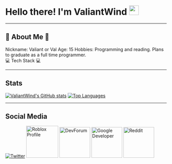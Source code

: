 # Hello there! I'm ValiantWind <img src="https://tenor.com/bKQSx.gif" width="30px">

***
## 💫 About Me 💫
<div>
Nickname: Valiant or Val
Age: 15
Hobbies: Programming and reading. Plans to graduate as a full time programmer.
</div>
💻 Tech Stack 💻 

***
## Stats
[![ValiantWind's GitHub stats](https://github-readme-stats.vercel.app/api?username=ValiantWind&count_private=true&show_icons=true&theme=github_dark)](https://github.com/anuraghazra/github-readme-stats)
[![Top Languages](https://github-readme-stats.vercel.app/api/top-langs/?username=ValiantWind&theme=github_dark)](https://github.com/anuraghazra/github-readme-stats)
***
## Social Media
<div>
<a href="https://twitter.com/valiantwind"><img alt="Twitter" arc="https://icons.iconarchive.com/icons/bokehlicia/pacifica/96/twitter-icon.png"></a>
<a href="https://www.roblox.com/users/187808735/profile"><img alt="Roblox Profile "src="https://cdn.icon-icons.com/icons2/3053/PNG/512/roblox_alt_macos_bigsur_icon_189774.png" width="100" height="100"></a>
<a href="https://devforum.roblox.com/u/valiantwind/summary"><img alt="DevForum" src="https://img.icons8.com/color/344/roblox-studio.png" width="96" height="96"></a>
<a href="https://g.dev/valiant"><img alt="Google Developer" src="https://code.google.com/images/developers.png" width="96" height="96"></a>
<a href="https://www.reddit.com/u/realwindgaming"><img alt="Reddit" src="https://www.iconpacks.net/icons/2/free-reddit-logo-icon-2436-thumb.png" width="96" height="96"></a>
</div>


<!--
**ValiantWind/ValiantWind** is a ✨ _special_ ✨ repository because its `README.md` (this file) appears on your GitHub profile.

Here are some ideas to get you started:

- 🔭 I’m currently working on ...
- 🌱 I’m currently learning ...
- 👯 I’m looking to collaborate on ...
- 🤔 I’m looking for help with ...
- 💬 Ask me about ...
- 📫 How to reach me: ...
- 😄 Pronouns: ...
- ⚡ Fun fact: ...
-->

